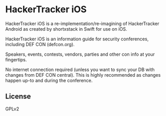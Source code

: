 HackerTracker iOS
=================

HackerTracker iOS is a re-implementation/re-imagining of HackerTracker Android as created by shortxstack in Swift for use on iOS.

HackerTracker iOS is an information guide for security conferences, including DEF CON (defcon.org).

Speakers, events, contests, vendors, parties and other con info at your fingertips.

No internet connection required (unless you want to sync your DB with changes from DEF CON central). This is highly recommended as changes happen up-to and during the conference.

License
-------

GPLv2
